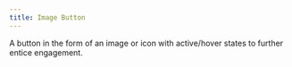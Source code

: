 ```yaml
---
title: Image Button
---
```


A button in the form of an image or icon with active/hover states to further entice engagement.